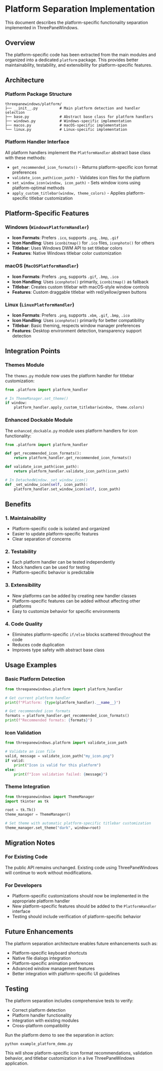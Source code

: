 # Platform Separation Implementation

This document describes the platform-specific functionality separation
implemented in ThreePaneWindows.

## Overview

The platform-specific code has been extracted from the main modules and
organized into a dedicated `platform` package. This provides better
maintainability, testability, and extensibility for platform-specific
features.

## Architecture

### Platform Package Structure

```text
threepanewindows/platform/
├── __init__.py          # Main platform detection and handler selection
├── base.py              # Abstract base class for platform handlers
├── windows.py           # Windows-specific implementation
├── macos.py             # macOS-specific implementation
└── linux.py             # Linux-specific implementation
```

### Platform Handler Interface

All platform handlers implement the `PlatformHandler` abstract base class
with these methods:

- `get_recommended_icon_formats()` - Returns platform-specific icon
  format preferences
- `validate_icon_path(icon_path)` - Validates icon files for the
  platform
- `set_window_icon(window, icon_path)` - Sets window icons using
  platform-optimal methods
- `apply_custom_titlebar(window, theme_colors)` - Applies
  platform-specific titlebar customization

## Platform-Specific Features

### Windows (`WindowsPlatformHandler`)

- **Icon Formats**: Prefers `.ico`, supports `.png`, `.bmp`, `.gif`
- **Icon Handling**: Uses `iconbitmap()` for `.ico` files,
  `iconphoto()` for others
- **Titlebar**: Uses Windows DWM API to set titlebar colors
- **Features**: Native Windows titlebar color customization

### macOS (`MacOSPlatformHandler`)

- **Icon Formats**: Prefers `.png`, supports `.gif`, `.bmp`, `.ico`
- **Icon Handling**: Uses `iconphoto()` primarily, `iconbitmap()` as
  fallback
- **Titlebar**: Creates custom titlebar with macOS-style window
  controls
- **Features**: Custom draggable titlebar with red/yellow/green
  buttons

### Linux (`LinuxPlatformHandler`)

- **Icon Formats**: Prefers `.png`, supports `.xbm`, `.gif`, `.bmp`,
  `.ico`
- **Icon Handling**: Uses `iconphoto()` primarily for better
  compatibility
- **Titlebar**: Basic theming, respects window manager preferences
- **Features**: Desktop environment detection, transparency support
  detection

## Integration Points

### Themes Module

The `themes.py` module now uses the platform handler for titlebar
customization:

```python
from .platform import platform_handler

# In ThemeManager.set_theme()
if window:
    platform_handler.apply_custom_titlebar(window, theme.colors)
```

### Enhanced Dockable Module

The `enhanced_dockable.py` module uses platform handlers for icon
functionality:

```python
from .platform import platform_handler

def get_recommended_icon_formats():
    return platform_handler.get_recommended_icon_formats()

def validate_icon_path(icon_path):
    return platform_handler.validate_icon_path(icon_path)

# In DetachedWindow._set_window_icon()
def _set_window_icon(self, icon_path):
    platform_handler.set_window_icon(self, icon_path)
```

## Benefits

### 1. **Maintainability**

- Platform-specific code is isolated and organized
- Easier to update platform-specific features
- Clear separation of concerns

### 2. **Testability**

- Each platform handler can be tested independently
- Mock handlers can be used for testing
- Platform-specific behavior is predictable

### 3. **Extensibility**

- New platforms can be added by creating new handler classes
- Platform-specific features can be added without affecting other platforms
- Easy to customize behavior for specific environments

### 4. **Code Quality**

- Eliminates platform-specific `if/else` blocks scattered throughout the code
- Reduces code duplication
- Improves type safety with abstract base class

## Usage Examples

### Basic Platform Detection

```python
from threepanewindows.platform import platform_handler

# Get current platform handler
print(f"Platform: {type(platform_handler).__name__}")

# Get recommended icon formats
formats = platform_handler.get_recommended_icon_formats()
print(f"Recommended formats: {formats}")
```

### Icon Validation

```python
from threepanewindows.platform import validate_icon_path

# Validate an icon file
valid, message = validate_icon_path("my_icon.png")
if valid:
    print("Icon is valid for this platform")
else:
    print(f"Icon validation failed: {message}")
```

### Theme Integration

```python
from threepanewindows import ThemeManager
import tkinter as tk

root = tk.Tk()
theme_manager = ThemeManager()

# Set theme with automatic platform-specific titlebar customization
theme_manager.set_theme("dark", window=root)
```

## Migration Notes

### For Existing Code

The public API remains unchanged. Existing code using ThreePaneWindows
will continue to work without modifications.

### For Developers

- Platform-specific customizations should now be implemented in the
  appropriate platform handler
- New platform-specific features should be added to the
  `PlatformHandler` interface
- Testing should include verification of platform-specific behavior

## Future Enhancements

The platform separation architecture enables future enhancements such as:

- Platform-specific keyboard shortcuts
- Native file dialogs integration
- Platform-specific animation preferences
- Advanced window management features
- Better integration with platform-specific UI guidelines

## Testing

The platform separation includes comprehensive tests to verify:

- Correct platform detection
- Platform handler functionality
- Integration with existing modules
- Cross-platform compatibility

Run the platform demo to see the separation in action:

```bash
python example_platform_demo.py
```

This will show platform-specific icon format recommendations, validation
behavior, and titlebar customization in a live ThreePaneWindows application.
